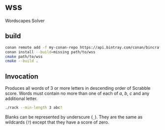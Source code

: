 # wss
Wordscapes Solver

## build

```sh
conan remote add -f my-conan-repo https://api.bintray.com/conan/bincrafters/public-conan
conan install --build=missing path/to/wss
cmake path/to/wss
cmake --build .
```

## Invocation

Produces all words of 3 or more letters in descending order of Scrabble score.
Words must contain no more than one of each of *a*, *b*, *c* and any additional
letter.

```sh
./rack --min-length 3 abc?
```

Blanks can be represented by underscure (`_`). They are the same as wildcards
(`?`) except that they have a score of zero.
